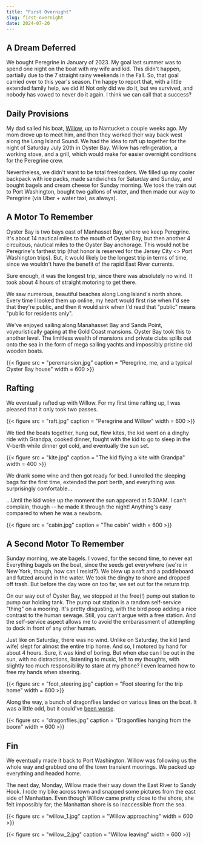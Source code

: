 ```yaml
---
title: "First Overnight"
slug: first-overnight
date: 2024-07-20
---
```


## A Dream Deferred

We bought Peregrine in January of 2023. My goal last summer was to spend one night on the boat with my wife and kid. This didn't happen, partially due to the 7 straight rainy weekends in the Fall. So, that goal carried over to this year's season. I'm happy to report that, with a little extended family help, we did it! Not only did we do it, but we survived, and nobody has vowed to never do it again. I think we can call that a success?

## Daily Provisions

My dad sailed his boat, [Willow](https://sltf.com/boat/), up to Nantucket a couple weeks ago. My mom drove up to meet him, and then they worked their way back west along the Long Island Sound. We had the idea to raft up together for the night of Saturday July 20th in Oyster Bay. Willow has refrigeration, a working stove, and a grill, which would make for easier overnight conditions for the Peregrine crew.

Nevertheless, we didn't want to be total freeloaders. We filled up my cooler backpack with ice packs, made sandwiches for Saturday and Sunday, and bought bagels and cream cheese for Sunday morning. We took the train out to Port Washington, bought two gallons of water, and then made our way to Peregrine (via Uber + water taxi, as always).

## A Motor To Remember

Oyster Bay is two bays east of Manhasset Bay, where we keep Peregrine. It's about 14 nautical miles to the mouth of Oyster Bay, but then another 4 circuitous, nautical miles to the Oyster Bay anchorage. This would not be Peregrine's farthest trip (that honor is reserved for the Jersey City <> Port Washington trips). But, it would likely be the longest trip in terms of time, since we wouldn't have the benefit of the rapid East River currents. 

Sure enough, it was the longest trip, since there was absolutely no wind. It took about 4 hours of straight motoring to get there. 

We saw numerous, beautiful beaches along Long Island's north shore. Every time I looked them up online, my heart would first rise when I'd see that they're public, and then it would sink when I'd read that "public" means "public for residents only". 

We've enjoyed sailing along Manahasset Bay and Sands Point, voyeuristically gaping at the Gold Coast mansions. Oyster Bay took this to another level. The limitless wealth of mansions and private clubs spills out onto the sea in the form of mega sailing yachts and impossibly pristine old wooden boats. 

{{< figure src = "peremansion.jpg" caption = "Peregrine, me, and a typical Oyster Bay house" width = 600 >}}

## Rafting

We eventually rafted up with Willow. For my first time rafting up, I was pleased that it only took two passes. 

{{< figure src = "raft.jpg" caption = "Peregrine and Willow" width = 600 >}}

We tied the boats together, hung out, flew kites, the kid went on a dinghy ride with Grandpa, cooked dinner, fought with the kid to go to sleep in the V-berth while dinner got cold, and eventually the sun set. 

{{< figure src = "kite.jpg" caption = "The kid flying a kite with Grandpa" width = 400 >}}

We drank some wine and then got ready for bed. I unrolled the sleeping bags for the first time, extended the port berth, and everything was surprisingly comfortable...

...Until the kid woke up the moment the sun appeared at 5:30AM. I can't complain, though -- he made it through the night! Anything's easy compared to when he was a newborn.

{{< figure src = "cabin.jpg" caption = "The cabin" width = 600 >}}

## A Second Motor To Remember

Sunday morning, we ate bagels. I vowed, for the second time, to never eat Everything bagels on the boat, since the seeds get everywhere (we're in New York, though, how can I resist?). We blew up a raft and a paddleboard and futzed around in the water. We took the dinghy to shore and dropped off trash. But before the day wore on too far, we set out for the return trip.

On our way out of Oyster Bay, we stopped at the free(!) pump out station to pump our holding tank. The pump out station is a random self-service "thing" on a mooring. It's pretty disgusting, with the bird poop adding a nice contrast to the human sewage. Still, you can't argue with a free station. And the self-service aspect allows me to avoid the embarassment of attempting to dock in front of any other human.

Just like on Saturday, there was no wind. Unlike on Saturday, the kid (and wife) slept for almost the entire trip home. And so, I motored by hand for about 4 hours. Sure, it was kind of boring. But when else can I be out in the sun, with no distractions, listenting to music, left to my thoughts, with slightly too much responsibility to stare at my phone? I even learned how to free my hands when steering.

{{< figure src = "foot_steering.jpg" caption = "Foot steering for the trip home" width = 600 >}}

Along the way, a bunch of dragonflies landed on various lines on the boat. It was a little odd, but it could've [been worse](https://www.cnn.com/2024/07/29/us/video/dragonfly-swarm-rhode-island-beach-digvid).

{{< figure src = "dragonflies.jpg" caption = "Dragonflies hanging from the boom" width = 600 >}}

## Fin

We eventually made it back to Port Washington. Willow was following us the whole way and grabbed one of the town transient moorings. We packed up everything and headed home. 

The next day, Monday, Willow made their way down the East River to Sandy Hook. I rode my bike across town and snapped some pictures from the east side of Manhattan. Even though Willow came pretty close to the shore, she felt impossibly far; the Manhattan shore is so inaccessible from the sea.

{{< figure src = "willow_1.jpg" caption = "Willow approaching" width = 600 >}}

{{< figure src = "willow_2.jpg" caption = "Willow leaving" width = 600 >}}

